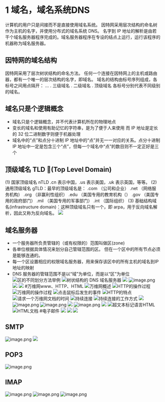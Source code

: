 # 1 域名，域名系统DNS
计算机的用户只是间接而不是直接使用域名系统。 
因特网采用层次结构的命名树作为主机的名字，并使用分布式的域名系统 DNS。
名字到 IP 地址的解析是由若干个域名服务器程序完成的。域名服务器程序在专设的结点上运行，运行该程序的机器称为域名服务器。  
## 因特网的域名结构
因特网采用了层次树状结构的命名方法。
任何一个连接在因特网上的主机或路由器，都有一个唯一的层次结构的名字，即域名。
域名的结构由标号序列组成，各标号之间用点隔开：
… . 三级域名 . 二级域名 . 顶级域名
各标号分别代表不同级别的域名。  
## 域名只是个逻辑概念
- 域名只是个逻辑概念，并不代表计算机所在的物理地点
- 变长的域名和使用有助记忆的字符串，是为了便于人来使用
而 IP 地址是定长的 32 位二进制数字则便于机器处理
- 域名中的“点”和点分十进制 IP 地址中的“点”并无一一对应的关系。点分十进制 IP 地址中一定是包含三个“点”，但每一个域名中“点”的数目则不一定正好是三个
## 顶级域名 TLD (Top Level Domain)
(1) 国家顶级域名 nTLD 
.cn 表示中国，.us 表示美国，.uk 表示英国，等等。
(2) 通用顶级域名 gTLD：最早的顶级域名是：
    .com  （公司和企业）
    .net  （网络服务机构）
    .org  （非赢利性组织）
    .edu  （美国专用的教育机构（）
    .gov  （美国专用的政府部门）
    .mil   （美国专用的军事部门）
    .int     （国际组织）
(3) 基础结构域名(infrastructure domain)：这种顶级域名只有一个，即 arpa，用于反向域名解析，因此又称为反向域名。 
![](https://img-blog.csdnimg.cn/img_convert/192535bbcbdd8e4608de89d203a4788c.png)
## 域名服务器 
- 一个服务器所负责管辖的（或有权限的）范围叫做区(zone)
- 各单位根据具体情况来划分自己管辖范围的区。
但在一个区中的所有节点必须是能够连通的。
- 每一个区设置相应的权限域名服务器，用来保存该区中的所有主机的域名到IP地址的映射
- DNS 服务器的管辖范围不是以“域”为单位，而是以“区”为单位
![区的不同划分方法举例](https://img-blog.csdnimg.cn/img_convert/2eda52a0eec5279bf734ed879c9dd518.png)
![树状结构的 DNS 域名服务器 ](https://img-blog.csdnimg.cn/img_convert/35d88ff0d5ff3dfba4c667417a0701d5.png)
![](https://img-blog.csdnimg.cn/img_convert/1a88dbae21d6fe6465c3e19f75cefcbd.png)
![image.png](https://img-blog.csdnimg.cn/img_convert/e02c5dba8a05e2aec03a30b13fe67290.png)
![](https://img-blog.csdnimg.cn/img_convert/2bf48ec0eba0193a19b654efb1da5a61.png)
![](https://img-blog.csdnimg.cn/img_convert/e1a22bcf153b7a7a0723b63137b697f7.png)
#万维网www、HTTP、HTML
![万维网概述](https://img-blog.csdnimg.cn/img_convert/499c764de497221865a04f78cd8bc290.png)
![HTTP的操作过程](https://img-blog.csdnimg.cn/img_convert/6ba35206dbbbb89ea265f0b96c3d764f.png)
![万维网的操作过程](https://img-blog.csdnimg.cn/img_convert/e392729425693ea0a79c8bf952e4e315.png)
![点击鼠标后发生的事件](https://img-blog.csdnimg.cn/img_convert/1a1bdee9a68cba58c609fc4212836aad.png)
![HTTP的特点](https://img-blog.csdnimg.cn/img_convert/b04bb5f4f265f224b8c86a61948fcace.png)
![请求一个万维网文档的时间](https://img-blog.csdnimg.cn/img_convert/498891ec2d8d671f26b82da95d9c46b6.png)
![持续连接](https://img-blog.csdnimg.cn/img_convert/d1ecc0c5dd3820f5e3ff7b35345e4fae.png)
![持续连接的工作方式](https://img-blog.csdnimg.cn/img_convert/4f0d6c069c1a37096379129bd36e4d1b.png)
![](https://img-blog.csdnimg.cn/img_convert/f1d9b61cc816daf1cbe96dc5820f2aa7.png)
![image.png](https://img-blog.csdnimg.cn/img_convert/1c31008ec08218e6352df0220bebc347.png)
![image.png](https://img-blog.csdnimg.cn/img_convert/060348867aa8a01e0fd60565b8a87ac2.png)
![](https://img-blog.csdnimg.cn/img_convert/9a01c7e3922cf58345492381ddbc9f2e.png)
![image.png](https://img-blog.csdnimg.cn/img_convert/f5b0614838afc0628656bc1ccdd71188.png)
![](https://img-blog.csdnimg.cn/img_convert/c826f4fccb9983f9a87b3b051e391521.png)
![超文本标记语言HTML](https://img-blog.csdnimg.cn/img_convert/776f99cb62fafbc4c9b2f3e582eb7144.png)
![HTML文档](https://img-blog.csdnimg.cn/img_convert/14611073b27362e87594f4c6c87e85ef.png)
#电子邮件
![](https://img-blog.csdnimg.cn/img_convert/0c36d0d0d55a4f3f0a0827d017956016.png)
![](https://img-blog.csdnimg.cn/img_convert/82ff96a30c0284ce4db3592ce5369ab6.png)
![](https://img-blog.csdnimg.cn/img_convert/0cf18958b225f71590a50413bf41b808.png)
## SMTP
![image.png](https://img-blog.csdnimg.cn/img_convert/8e48cad886e3e108bd5514b8082ba6f8.png)
![](https://img-blog.csdnimg.cn/img_convert/1976aa00be46a53a75aea1c70585c802.png)

## POP3
![image.png](https://img-blog.csdnimg.cn/img_convert/01cd0cfdf34b95c5a598f47e4a964e64.png)

## IMAP
![image.png](https://img-blog.csdnimg.cn/img_convert/c67e5f84f2606a348e2de3efa10a9019.png)
![image.png](https://img-blog.csdnimg.cn/img_convert/85eb47daa3532364c0bed65c63c4c1e7.png)
![image.png](https://img-blog.csdnimg.cn/img_convert/c6d78ba9d4d61c93ab46cd2c3329ae2d.png)
